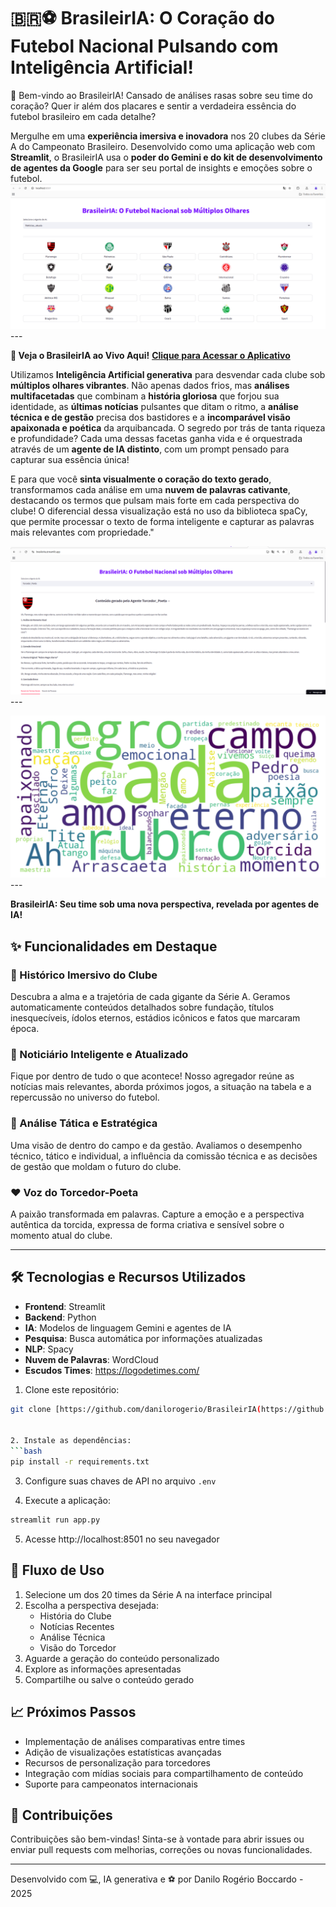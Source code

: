 # 🇧🇷⚽ BrasileirIA: O Coração do Futebol Nacional Pulsando com Inteligência Artificial!

👋 Bem-vindo ao BrasileirIA! Cansado de análises rasas sobre seu time do coração? Quer ir além dos placares e sentir a verdadeira essência do futebol brasileiro em cada detalhe?

Mergulhe em uma **experiência imersiva e inovadora** nos 20 clubes da Série A do Campeonato Brasileiro. Desenvolvido como uma aplicação web com **Streamlit**, o BrasileirIA usa o **poder do Gemini e do kit de desenvolvimento de agentes da Google** para ser seu portal de insights e emoções sobre o futebol.
![BrasileirIA Screenshot](https://github.com/danilorogerio/BrasileirIA/blob/704f817f36fa8c8da21ba2f028838e45993acc97/imagens/Tela_Inicial.png) ---

**🚀 Veja o BrasileirIA ao Vivo Aqui!**
**[Clique para Acessar o Aplicativo](https://brasileiria.streamlit.app/)**

Utilizamos **Inteligência Artificial generativa** para desvendar cada clube sob **múltiplos olhares vibrantes**. Não apenas dados frios, mas **análises multifacetadas** que combinam a **história gloriosa** que forjou sua identidade, as **últimas notícias** pulsantes que ditam o ritmo, a **análise técnica e de gestão** precisa dos bastidores e a **incomparável visão apaixonada e poética** da arquibancada. O segredo por trás de tanta riqueza e profundidade? Cada uma dessas facetas ganha vida e é orquestrada através de um **agente de IA distinto**, com um prompt pensado para capturar sua essência única! 

E para que você **sinta visualmente o coração do texto gerado**, transformamos cada análise em uma **nuvem de palavras cativante**, destacando os termos que pulsam mais forte em cada perspectiva do clube!  O diferencial dessa visualização está no uso da biblioteca spaCy, que permite processar o texto de forma inteligente e capturar as palavras mais relevantes com propriedade."

![Screenshot Agente Torcedor](https://github.com/danilorogerio/BrasileirIA/blob/c3d55472f3c0f8e9350aeda449dea834e11af9e5/imagens/Screenshot_Agente_Torcedor.png) ---

![Screenshot Nuvem de Palavras ](https://github.com/danilorogerio/BrasileirIA/blob/e95dfd2b2d55268d82e2c5b796499070110bcc27/imagens/nuvem_termos_gerais) ---

**BrasileirIA: Seu time sob uma nova perspectiva, revelada por agentes de IA!**


## ✨ Funcionalidades em Destaque

### 📜 Histórico Imersivo do Clube 
Descubra a alma e a trajetória de cada gigante da Série A. Geramos automaticamente conteúdos detalhados sobre fundação, títulos inesquecíveis, ídolos eternos, estádios icônicos e fatos que marcaram época.

### 📰 Noticiário Inteligente e Atualizado
Fique por dentro de tudo o que acontece! Nosso agregador reúne as  notícias mais relevantes, aborda próximos jogos, a situação na tabela e a repercussão no universo do futebol.

### 🧠 Análise Tática e Estratégica
Uma visão de dentro do campo e da gestão. Avaliamos o desempenho técnico, tático e individual, a influência da comissão técnica e as decisões de gestão que moldam o futuro do clube.

### ❤️ Voz do Torcedor-Poeta
A paixão transformada em palavras. Capture a emoção e a perspectiva autêntica da torcida, expressa de forma criativa e sensível sobre o momento atual do clube.

---

## 🛠️ Tecnologias e Recursos Utilizados

- **Frontend**: Streamlit
- **Backend**: Python
- **IA**: Modelos de linguagem Gemini e agentes de IA
- **Pesquisa**: Busca automática por informações atualizadas
- **NLP**: Spacy
- **Nuvem de Palavras**: WordCloud
- **Escudos Times**: https://logodetimes.com/

1. Clone este repositório:
```bash
git clone [https://github.com/danilorogerio/BrasileirIA(https://github.com/danilorogerio/BrasileirIA


2. Instale as dependências:
```bash
pip install -r requirements.txt
```

3. Configure suas chaves de API no arquivo `.env` 
   
5. Execute a aplicação:
```bash
streamlit run app.py
```

5. Acesse http://localhost:8501 no seu navegador

## 🔄 Fluxo de Uso

1. Selecione um dos 20 times da Série A na interface principal
2. Escolha a perspectiva desejada:
   - História do Clube
   - Notícias Recentes
   - Análise Técnica
   - Visão do Torcedor
3. Aguarde a geração do conteúdo personalizado
4. Explore as informações apresentadas
5. Compartilhe ou salve o conteúdo gerado

## 📈 Próximos Passos

- Implementação de análises comparativas entre times
- Adição de visualizações estatísticas avançadas
- Recursos de personalização para torcedores
- Integração com mídias sociais para compartilhamento de conteúdo
- Suporte para campeonatos internacionais

## 🤝 Contribuições

Contribuições são bem-vindas! Sinta-se à vontade para abrir issues ou enviar pull requests com melhorias, correções ou novas funcionalidades.

---

Desenvolvido com 💻, IA generativa e ⚽ por Danilo Rogério Boccardo - 2025
